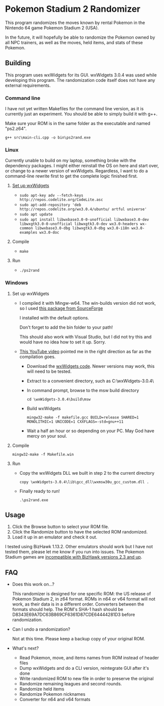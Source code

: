 # Pokemon Stadium 2 Randomizer

This program randomizes the moves known by rental Pokemon in the Nintendo 64 game Pokemon Stadium 2 (USA).

In the future, it will hopefully be able to randomize the Pokemon owned by all NPC trainers, as well as the moves, held items, and stats of these Pokemon.

## Building

This program uses wxWidgets for its GUI. wxWidgets 3.0.4 was used while developing this program. The randomization code itself does not have any external requirements.

### Command line

I have not yet written Makefiles for the command line version, as it is currently just an experiment. You should be able to simply build it with g++.

Make sure your ROM is in the same folder as the executable and named "ps2.z64".

`g++ src\main-cli.cpp -o bin\ps2rand.exe`

### Linux

Currently unable to build on my laptop, something broke with the dependency packages.
I might either reinstall the OS on here and start over, or change to a newer version of wxWidgets.
Regardless, I want to do a command-line rewrite first to get the complete logic finished first.

1. [Set up wxWidgets](https://wiki.codelite.org/pmwiki.php/Main/WxWidgets30Binaries#toc2)
    * `sudo apt-key adv --fetch-keys http://repos.codelite.org/CodeLite.asc`
    * `sudo apt-add-repository 'deb http://repos.codelite.org/wx3.0.4/ubuntu/ artful universe'`
    * `sudo apt update`
    * `sudo apt install libwxbase3.0-0-unofficial libwxbase3.0-dev libwxgtk3.0-0-unofficial libwxgtk3.0-dev wx3.0-headers wx-common libwxbase3.0-dbg libwxgtk3.0-dbg wx3.0-i18n wx3.0-examples wx3.0-doc`

2. Compile
    * `make`

3. Run
    * `./ps2rand`

### Windows

1. Set up wxWidgets
    * I compiled it with Mingw-w64. The win-builds version did not work, so I used [this package from SourceForge](https://sourceforge.net/projects/mingw-w64/files/Toolchains%20targetting%20Win32/Personal%20Builds/mingw-builds/installer/mingw-w64-install.exe)

        I installed with the default options.

        Don't forget to add the bin folder to your path!

        This should also work with Visual Studio, but I did not try this and would have no idea how to set it up. Sorry.

    * [This YouTube video](https://www.youtube.com/watch?v=vmobZRIlBMU) pointed me in the right direction as far as the compilation goes.
        * Download the [wxWidgets code](https://github.com/wxWidgets/wxWidgets/releases/download/v3.0.4/wxWidgets-3.0.4.zip). Newer versions may work, this will need to be tested.
        * Extract to a convenient directory, such as C:\wxWidgets-3.0.4\
        * In command prompt, browse to the msw build directory

            `cd \wxWidgets-3.0.4\build\msw`
        * Build wxWidgets

            `mingw32-make -f makefile.gcc BUILD=release SHARED=1 MONOLITHIC=1 UNICODE=1 CXXFLAGS=-std=gnu++11`
        * Wait a half an hour or so depending on your PC. May God have mercy on your soul.

2. Compile

    `mingw32-make -f Makefile.win`

3. Run
    * Copy the wxWidgets DLL we built in step 2 to the current directory

        `copy \wxWidgets-3.0.4\lib\gcc_dll\wxmsw30u_gcc_custom.dll .`
    * Finally ready to run!

        `.\ps2rand.exe`

## Usage

1. Click the Browse button to select your ROM file.
1. Click the Randomize button to have the selected ROM randomized.
1. Load it up in an emulator and check it out.

I tested using BizHawk 1.13.2. Other emulators should work but I have not tested them, please let me know if you run into issues. The Pokemon Stadium games are [incompatible with BizHawk versions 2.3 and up](https://github.com/TASVideos/BizHawk/issues/1535).

## FAQ

* Does this work on...?

    This randomizer is designed for one specific ROM: the US release of Pokemon Stadium 2, in z64 format. ROMs in n64 or v64 format will not work, as their data is in a different order. Converters between the formats should help. The ROM's SHA-1 hash should be D8343E69A7DC63B869CF6361D87CDE64444281D3 before randomization.

* Can I undo a randomization?

    Not at this time. Please keep a backup copy of your original ROM.

* What's next?

  * Read Pokemon, move, and items names from ROM instead of header files
  * Dump wxWidgets and do a CLI version, reintegrate GUI after it's done
  * Write randomized ROM to new file in order to preserve the original
  * Randomize remaining leagues and second rounds.
  * Randomize held items
  * Randomize Pokemon nicknames
  * Converter for n64 and v64 formats
